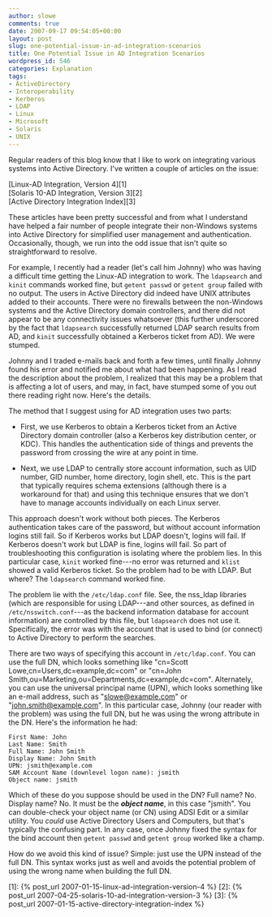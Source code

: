 ```yaml
---
author: slowe
comments: true
date: 2007-09-17 09:54:05+00:00
layout: post
slug: one-potential-issue-in-ad-integration-scenarios
title: One Potential Issue in AD Integration Scenarios
wordpress_id: 546
categories: Explanation
tags:
- ActiveDirectory
- Interoperability
- Kerberos
- LDAP
- Linux
- Microsoft
- Solaris
- UNIX
---
```


Regular readers of this blog know that I like to work on integrating various systems into Active Directory. I've written a couple of articles on the issue:

[Linux-AD Integration, Version 4][1]  
[Solaris 10-AD Integration, Version 3][2]  
[Active Directory Integration Index][3]

These articles have been pretty successful and from what I understand have helped a fair number of people integrate their non-Windows systems into Active Directory for simplified user management and authentication. Occasionally, though, we run into the odd issue that isn't quite so straightforward to resolve.

For example, I recently had a reader (let's call him Johnny) who was having a difficult time getting the Linux-AD integration to work. The `ldapsearch` and `kinit` commands worked fine, but `getent passwd` or `getent group` failed with no output. The users in Active Directory did indeed have UNIX attributes added to their accounts. There were no firewalls between the non-Windows systems and the Active Directory domain controllers, and there did not appear to be any connectivity issues whatsoever (this further underscored by the fact that `ldapsearch` successfully returned LDAP search results from AD, and `kinit` successfully obtained a Kerberos ticket from AD). We were stumped.

Johnny and I traded e-mails back and forth a few times, until finally Johnny found his error and notified me about what had been happening. As I read the description about the problem, I realized that this may be a problem that is affecting a lot of users, and may, in fact, have stumped some of you out there reading right now. Here's the details.

The method that I suggest using for AD integration uses two parts:

* First, we use Kerberos to obtain a Kerberos ticket from an Active Directory domain controller (also a Kerberos key distribution center, or KDC). This handles the authentication side of things and prevents the password from crossing the wire at any point in time.

* Next, we use LDAP to centrally store account information, such as UID number, GID number, home directory, login shell, etc. This is the part that typically requires schema extensions (although there is a workaround for that) and using this technique ensures that we don't have to manage accounts individually on each Linux server.

This approach doesn't work without both pieces. The Kerberos authentication takes care of the password, but without account information logins still fail. So if Kerberos works but LDAP doesn't, logins will fail. If Kerberos doesn't work but LDAP is fine, logins will fail. So part of troubleshooting this configuration is isolating where the problem lies. In this particular case, `kinit` worked fine---no error was returned and `klist` showed a valid Kerberos ticket. So the problem had to be with LDAP. But where? The `ldapsearch` command worked fine.

The problem lie with the `/etc/ldap.conf` file. See, the nss_ldap libraries (which are responsible for using LDAP---and other sources, as defined in `/etc/nsswitch.conf`---as the backend information database for account information) are controlled by this file, but `ldapsearch` does not use it. Specifically, the error was with the account that is used to bind (or connect) to Active Directory to perform the searches.

There are two ways of specifying this account in `/etc/ldap.conf`. You can use the full DN, which looks something like "cn=Scott Lowe,cn=Users,dc=example,dc=com" or "cn=John Smith,ou=Marketing,ou=Departments,dc=example,dc=com". Alternately, you can use the universal principal name (UPN), which looks something like an e-mail address, such as "slowe@example.com" or "john.smith@example.com". In this particular case, Johnny (our reader with the problem) was using the full DN, but he was using the wrong attribute in the DN. Here's the information he had:

	First Name: John  
	Last Name: Smith  
	Full Name: John Smith  
	Display Name: John Smith  
	UPN: jsmith@example.com  
	SAM Account Name (downlevel logon name): jsmith  
	Object name: jsmith

Which of these do you suppose should be used in the DN? Full name? No. Display name? No. It must be the **_object name_**, in this case "jsmith". You can double-check your object name (or CN) using ADSI Edit or a similar utility. You _could_ use Active Directory Users and Computers, but that's typically the confusing part. In any case, once Johnny fixed the syntax for the bind account then `getent passwd` and `getent group` worked like a champ.

How do we avoid this kind of issue? Simple: just use the UPN instead of the full DN. This syntax works just as well and avoids the potential problem of using the wrong name when building the full DN.

[1]: {% post_url 2007-01-15-linux-ad-integration-version-4 %}
[2]: {% post_url 2007-04-25-solaris-10-ad-integration-version-3 %}
[3]: {% post_url 2007-01-15-active-directory-integration-index %}
